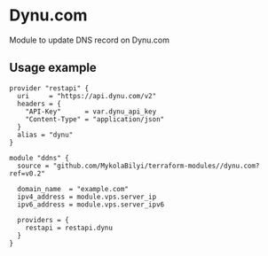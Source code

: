 # Dynu.com

Module to update DNS record on Dynu.com

## Usage example

```hcl
provider "restapi" {
  uri     = "https://api.dynu.com/v2"
  headers = {
    "API-Key"      = var.dynu_api_key
    "Content-Type" = "application/json"
  }
  alias = "dynu"
}

module "ddns" {
  source = "github.com/MykolaBilyi/terraform-modules//dynu.com?ref=v0.2"

  domain_name  = "example.com"
  ipv4_address = module.vps.server_ip
  ipv6_address = module.vps.server_ipv6

  providers = {
    restapi = restapi.dynu
  }
}
```